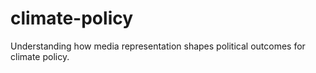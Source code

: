 # climate-policy
Understanding how media representation shapes political outcomes for climate policy.
